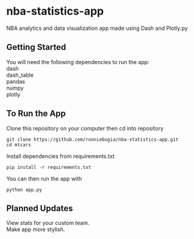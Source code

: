 # nba-statistics-app
NBA analytics and data visualization app made using Dash and Plotly.py

## Getting Started
You will need the following dependencies to run the app: <br />
dash <br />
dash_table <br />
pandas <br />
numpy <br />
plotly 

## To Run the App
Clone this repository on your computer then cd into repository

```
git clone https://github.com/ronniebugia/nba-statistics-app.git
cd mtcars
```

Install dependencies from requirements.txt

```
pip install -r requirements.txt
```

You can then run the app with

```
python app.py
```

## Planned Updates
View stats for your custom team. <br />
Make app more stylish. <br />
